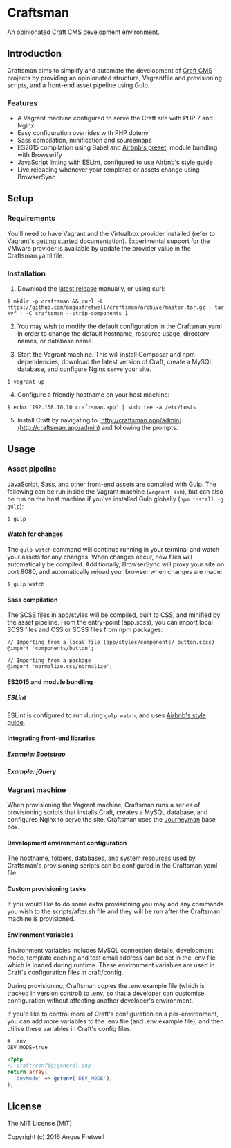 # Craftsman

An opinionated Craft CMS development environment.

## Introduction

Craftsman aims to simplify and automate the development of [Craft CMS](http://craftcms.com) projects by providing an opinionated structure, Vagrantfile and provisioning scripts, and a front-end asset pipeline using Gulp.

### Features

- A Vagrant machine configured to serve the Craft site with PHP 7 and Nginx
- Easy configuration overrides with PHP dotenv
- Sass compilation, minification and sourcemaps
- ES2015 compilation using Babel and [Airbnb's preset](https://github.com/airbnb/babel-preset-airbnb), module bundling with Browserify
- JavaScript linting with ESLint, configured to use [Airbnb's style guide](https://github.com/airbnb/javascript)
- Live reloading whenever your templates or assets change using BrowserSync

## Setup

### Requirements

You'll need to have Vagrant and the Virtualbox provider installed (refer to Vagrant's [getting started](https://www.vagrantup.com/docs/getting-started/) documentation). Experimental support for the VMware provider is available by update the provider value in the Craftsman.yaml file.

### Installation

1. Download the [latest release](https://github.com/angusfretwell/craftsman/releases) manually, or using curl:

  ```shell
  $ mkdir -p craftsman && curl -L https://github.com/angusfretwell/craftsman/archive/master.tar.gz | tar xvf - -C craftsman --strip-components 1
  ```

2. You may wish to modify the default configuration in the Craftsman.yaml in order to change the default hostname, resource usage, directory names, or database name.

3. Start the Vagrant machine. This will install Composer and npm dependencies, download the latest version of Craft, create a MySQL database, and configure Nginx serve your site.

  ```shell
  $ vagrant up
  ```

4. Configure a friendly hostname on your host machine:

  ```shell
  $ echo '192.168.10.10 craftsman.app' | sudo tee -a /etc/hosts
  ```

5. Install Craft by navigating to [http://craftsman.app/admin](http://craftsman.app/admin) and following the prompts.

## Usage

### Asset pipeline

JavaScript, Sass, and other front-end assets are compiled with Gulp. The following can be run inside the Vagrant machine (`vagrant ssh`), but can also be run on the host machine if you've installed Gulp globally (`npm install -g gulp`):

```shell
$ gulp
```

#### Watch for changes

The `gulp watch` command will continue running in your terminal and watch your assets for any changes. When changes occur, new files will automatically be compiled. Additionally, BrowserSync will proxy your site on port 8080, and automatically reload your browser when changes are made:

```shell
$ gulp watch
```

#### Sass compilation

The SCSS files in app/styles will be compiled, built to CSS, and minified by the asset pipeline. From the entry-point (app.scss), you can import local SCSS files and CSS or SCSS files from npm packages:

```
// Importing from a local file (app/styles/components/_button.scss)
@import 'components/button';

// Importing from a package
@import 'normalize.css/normalize';
```

#### ES2015 and module bundling

##### ESLint

ESLint is configured to run during `gulp watch`, and uses [Airbnb's style guide](https://github.com/airbnb/javascript).

#### Integrating front-end libraries

##### Example: Bootstrap

##### Example: jQuery

### Vagrant machine

When provisioning the Vagrant machine, Craftsman runs a series of provisioning scripts that installs Craft, creates a MySQL database, and configures Nginx to serve the site. Craftsman uses the [Journeyman](https://github.com/angusfretwell/journeyman) base box.

#### Development environment configuration

The hostname, folders, databases, and system resources used by Craftsman's provisioning scripts can be configured in the Craftsman.yaml file.

#### Custom provisioning tasks

If you would like to do some extra provisioning you may add any commands you wish to the scripts/after.sh file and they will be run after the Craftsman machine is provisioned.

#### Environment variables

Environment variables includes MySQL connection details, development mode, template caching  and test email address can be set in the .env file which is loaded during runtime. These environment variables are used in Craft's configuration files in craft/config.

During provisioning, Craftsman copies the .env.example file (which is tracked in version control) to .env, so that a developer can customise configuration without affecting another developer's environment.

If you'd like to control more of Craft's configuration on a per-environment, you can add more variables to the .env file (and .env.example file), and then utilise these variables in Craft's config files:

```shell
# .env
DEV_MODE=true
```

```php
<?php
// craft/config/general.php
return array(
  'devMode' => getenv('DEV_MODE'),
);
```

## License

The MIT License (MIT)

Copyright (c) 2016 Angus Fretwell
